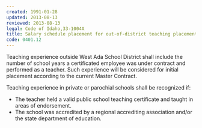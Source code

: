 ```yaml
---
created: 1991-01-28
updated: 2013-08-13
reviewed: 2013-08-13
legal: Code of Idaho,33-1004A
title: Salary schedule placement for out-of-district teaching placement
code: 0401.12
---
```


Teaching experience outside West Ada School District shall include the number of school years a certificated employee was under contract and performed as a teacher. Such experience will be considered for initial placement according to the current Master Contract.

Teaching experience in private or parochial schools shall be recognized if:

- The teacher held a valid public school teaching certificate and taught in areas of endorsement.
- The school was accredited by a regional accrediting association and/or the state department of education.

